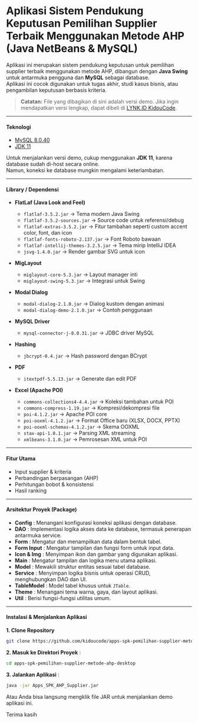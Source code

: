 # Aplikasi Sistem Pendukung Keputusan Pemilihan Supplier Terbaik Menggunakan Metode AHP (Java NetBeans & MySQL)

Aplikasi ini merupakan sistem pendukung keputusan untuk pemilihan supplier terbaik menggunakan metode AHP, dibangun dengan **Java Swing** untuk antarmuka pengguna dan **MySQL** sebagai database.  
Aplikasi ini cocok digunakan untuk tugas akhir, studi kasus bisnis, atau pengambilan keputusan berbasis kriteria.  

> **Catatan:** File yang dibagikan di sini adalah versi demo. Jika ingin mendapatkan versi lengkap, dapat dibeli di [LYNK.ID KidouCode](https://lynk.id/kidoucode).

---

#### **Teknologi**
- [MySQL 8.0.40](https://downloads.mysql.com/archives/get/p/25/file/mysql-installer-community-8.0.40.0.msi)  
- [JDK 11](https://www.oracle.com/id/java/technologies/javase/jdk11-archive-downloads.html)  

Untuk menjalankan versi demo, cukup menggunakan **JDK 11**, karena database sudah di-host secara online.  
Namun, koneksi ke database mungkin mengalami keterlambatan.

---

#### **Library / Dependensi**

- **FlatLaf (Java Look and Feel)**  
  - `flatlaf-3.5.2.jar` → Tema modern Java Swing  
  - `flatlaf-3.5.2-sources.jar` → Source code untuk referensi/debug  
  - `flatlaf-extras-3.5.2.jar` → Fitur tambahan seperti custom accent color, font, dan icon  
  - `flatlaf-fonts-roboto-2.137.jar` → Font Roboto bawaan  
  - `flatlaf-intellij-themes-3.2.5.jar` → Tema mirip IntelliJ IDEA  
  - `jsvg-1.4.0.jar` → Render gambar SVG untuk icon  

- **MigLayout**  
  - `miglayout-core-5.3.jar` → Layout manager inti  
  - `miglayout-swing-5.3.jar` → Integrasi untuk Swing  

- **Modal Dialog**  
  - `modal-dialog-2.1.0.jar` → Dialog kustom dengan animasi  
  - `modal-dialog-demo-2.1.0.jar` → Contoh penggunaan  

- **MySQL Driver**  
  - `mysql-connector-j-8.0.31.jar` → JDBC driver MySQL 

- **Hashing**  
  - `jbcrypt-0.4.jar` → Hash password dengan BCrypt  

- **PDF**  
  - `itextpdf-5.5.13.jar` → Generate dan edit PDF  

- **Excel (Apache POI)**  
  - `commons-collections4-4.4.jar` → Koleksi tambahan untuk POI  
  - `commons-compress-1.19.jar` → Kompresi/dekompresi file  
  - `poi-4.1.2.jar` → Apache POI core  
  - `poi-ooxml-4.1.2.jar` → Format Office baru (XLSX, DOCX, PPTX)  
  - `poi-ooxml-schemas-4.1.2.jar` → Skema OOXML  
  - `stax-api-1.0.1.jar` → Parsing XML streaming  
  - `xmlbeans-3.1.0.jar` → Pemrosesan XML untuk POI  

---

#### **Fitur Utama**
- Input supplier & kriteria  
- Perbandingan berpasangan (AHP)  
- Perhitungan bobot & konsistensi  
- Hasil ranking  

---

#### **Arsitektur Proyek (Package)**
- **Config** : Menangani konfigurasi koneksi aplikasi dengan database.  
- **DAO** : Implementasi logika akses data ke database, termasuk penerapan antarmuka service.  
- **Form** : Mengatur dan menampilkan data dalam bentuk tabel.  
- **Form Input** : Mengatur tampilan dan fungsi form untuk input data.  
- **Icon & Img** : Menyimpan ikon dan gambar yang digunakan aplikasi.  
- **Main** : Mengatur tampilan dan logika menu utama aplikasi.  
- **Model** : Mewakili struktur entitas sesuai tabel database.  
- **Service** : Menyimpan logika bisnis untuk operasi CRUD, menghubungkan DAO dan UI.  
- **TableModel** : Model tabel khusus untuk `JTable`.  
- **Theme** : Menangani tema warna, gaya, dan layout aplikasi.  
- **Util** : Berisi fungsi-fungsi utilitas umum.  

---

#### **Instalasi & Menjalankan Aplikasi**

**1. Clone Repository**
```sh
git clone https://github.com/kidoucode/apps-spk-pemilihan-supplier-metode-ahp-desktop.git
```

**2. Masuk ke Direktori Proyek** :

```sh
cd apps-spk-pemilihan-supplier-metode-ahp-desktop
```

**3. Jalankan Aplikasi** :
```sh
java -jar Apps_SPK_AHP_Supplier.jar
```
Atau Anda bisa langsung mengklik file JAR untuk menjalankan demo aplikasi ini.

Terima kasih

